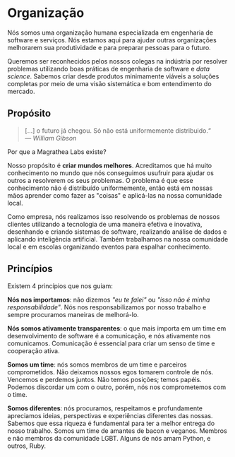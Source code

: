 # Organização

Nós somos uma organização humana especializada em engenharia de software e serviços. Nós estamos aqui para ajudar outras organizações melhorarem sua produtividade e para preparar pessoas para o futuro.

Queremos ser reconhecidos pelos nossos colegas na indústria por resolver problemas utilizando boas práticas de engenharia de software e _data science_. Sabemos criar desde produtos minimamente viáveis a soluções completas por meio de uma visão sistemática e bom entendimento do mercado.

## Propósito

> [...] o futuro já chegou. Só não está uniformemente distribuido.“
> <br>— *William Gibson*

Por que a Magrathea Labs existe?

Nosso propósito é **criar mundos melhores**. Acreditamos que há muito conhecimento no mundo que nós conseguimos usufruir para ajudar os outros a resolverem os seus problemas. O problema é que esse conhecimento não é distribuído uniformemente, então está em nossas mãos aprender como fazer as "coisas" e aplicá-las na nossa comunidade local.

Como empresa, nós realizamos isso resolvendo os problemas de nossos clientes utilizando a tecnologia de uma maneira efetiva e inovativa, desenhando e criando sistemas de software, realizando análise de dados e aplicando inteligência artificial. Também trabalhamos na nossa comunidade local e em escolas organizando eventos para espalhar conhecimento.

## Princípios

Existem 4 princípios que nos guiam:

**Nós nos importamos**: não dizemos *"eu te falei"* ou *"isso não é minha responsabilidade"*. Nós nos responsabilizamos por nosso trabalho e sempre procuramos maneiras de melhorá-lo.

**Nós somos ativamente transparentes**:  o que mais importa em um time em desenvolvimento de software é a comunicação, e nós ativamente nos comunicamos. Comunicação é essencial para criar um senso de time e cooperação ativa.

**Somos um time**: nós somos membros de um time e parceiros comprometidos. Não deixamos nossos egos tomarem controle de nós. Vencemos e perdemos juntos. Não temos posições; temos papéis. Podemos discordar um com o outro, porém, nós nos comprometemos com o time.

**Somos diferentes**: nós procuramos, respeitamos e profundamente apreciamos ideias, perspectivas e experiências diferentes das nossas. Sabemos que essa riqueza é fundamental para ter a melhor entrega do nosso trabalho. Somos um time de amantes de bacon e veganos. Membros e não membros da comunidade LGBT. Alguns de nós amam Python, e outros, Ruby.

